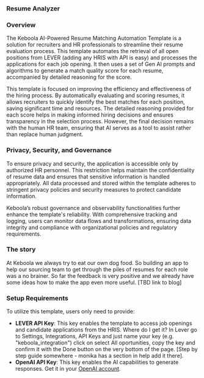 ### Resume Analyzer

### Overview
The Keboola AI-Powered Resume Matching Automation Template is a solution for recruiters and HR professionals to streamline their resume evaluation process. This template automates the retrieval of all open positions from LEVER (adding any HRIS with API is easy) and processes the applications for each job opening. It then uses a set of Gen AI prompts and algorithms to generate a match quality score for each resume, accompanied by detailed reasoning for the score.

This template is focused on improving the efficiency and effectiveness of the hiring process. By automatically evaluating and scoring resumes, it allows recruiters to quickly identify the best matches for each position, saving significant time and resources. The detailed reasoning provided for each score helps in making informed hiring decisions and ensures transparency in the selection process. However, the final decision remains with the human HR team, ensuring that AI serves as a tool to assist rather than replace human judgment.

### Privacy, Security, and Governance
To ensure privacy and security, the application is accessible only by authorized HR personnel. This restriction helps maintain the confidentiality of resume data and ensures that sensitive information is handled appropriately. All data processed and stored within the template adheres to stringent privacy policies and security measures to protect candidate information.

Keboola’s robust governance and observability functionalities further enhance the template's reliability. With comprehensive tracking and logging, users can monitor data flows and transformations, ensuring data integrity and compliance with organizational policies and regulatory requirements.

### The story
At Keboola we always try to eat our own dog food. So building an app to help our sourcing team to get through the piles of resumes for each role was a no brainer. So far the feedback is very positive and we already have some ideas how to make the app even more useful.
[TBD link to blog]

### Setup Requirements
To utilize this template, users only need to provide:
- **LEVER API Key**: This key enables the template to access job openings and candidate applications from the HRIS. Where do I get it? In Lever go to Settings, Integrations, API Keys and just name your key (e.g. "keboola_integration") click on select All oportunities, copy the key and confirm it with the Done button on the very bottom of the page. [Step by step guide somewhere - monika has a section in help add it there].
- **OpenAI API Key**: This key enables the AI capabilities to generate responses. Get it in your [OpenAI account](https://platform.openai.com/api-keys).

